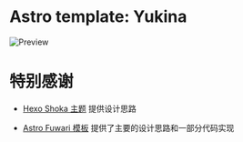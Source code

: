 # Astro template: Yukina

![Preview](https://s2.loli.net/2024/11/23/uKgnwaWxeZ7RbP5.jpg)


# 特别感谢

- [Hexo Shoka 主题](https://github.com/amehime/hexo-theme-shoka) 提供设计思路

- [Astro Fuwari 模板](https://github.com/saicaca/fuwari) 提供了主要的设计思路和一部分代码实现

